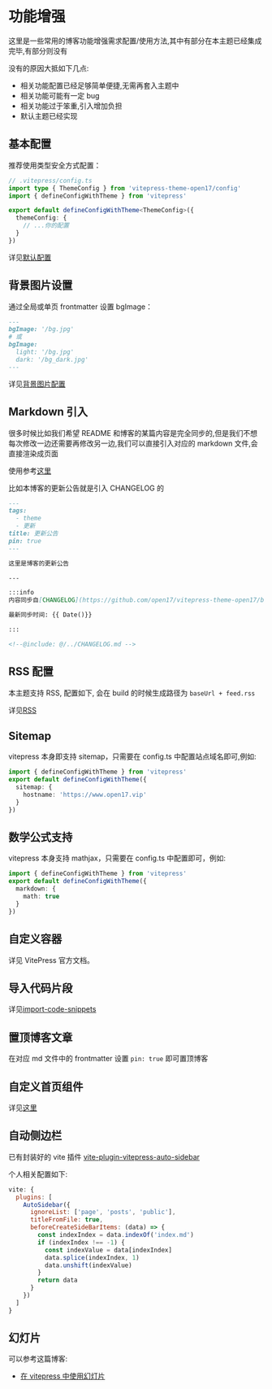 # 功能增强

这里是一些常用的博客功能增强需求配置/使用方法,其中有部分在本主题已经集成完毕,有部分则没有

没有的原因大抵如下几点:

- 相关功能配置已经足够简单便捷,无需再套入主题中
- 相关功能可能有一定 bug
- 相关功能过于笨重,引入增加负担
- 默认主题已经实现

## 基本配置

推荐使用类型安全方式配置：

```ts
// .vitepress/config.ts
import type { ThemeConfig } from 'vitepress-theme-open17/config'
import { defineConfigWithTheme } from 'vitepress'

export default defineConfigWithTheme<ThemeConfig>({
  themeConfig: {
    // ...你的配置
  }
})
```

详见[默认配置](/guide/1-config/3-default.html)

## 背景图片设置

通过全局或单页 frontmatter 设置 bgImage：

```md
---
bgImage: '/bg.jpg'
# 或
bgImage:
  light: '/bg.jpg'
  dark: '/bg_dark.jpg'
---
```

详见[背景图片配置](/guide/1-config/1-ornateStyle.html)

## Markdown 引入

很多时候比如我们希望 README 和博客的某篇内容是完全同步的,但是我们不想每次修改一边还需要再修改另一边,我们可以直接引入对应的 markdown 文件,会直接渲染成页面

使用参考[这里](https://vitepress.dev/guide/markdown#markdown-file-inclusion)

比如本博客的更新公告就是引入 CHANGELOG 的

```md
---
tags:
  - theme
  - 更新
title: 更新公告
pin: true
---

这里是博客的更新公告

---

:::info
内容同步自[CHANGELOG](https://github.com/open17/vitepress-theme-open17/blob/template/CHANGELOG.md)

最新同步时间: {{ Date()}}

:::

<!--@include: @/../CHANGELOG.md -->
```

## RSS 配置

本主题支持 RSS, 配置如下, 会在 build 的时候生成路径为 `baseUrl + feed.rss`

详见[RSS](/guide/1-config/4-rss)

## Sitemap

vitepress 本身即支持 sitemap，只需要在 config.ts 中配置站点域名即可,例如:
```ts
import { defineConfigWithTheme } from 'vitepress'
export default defineConfigWithTheme({
  sitemap: {
    hostname: 'https://www.open17.vip'
  }
})
```

## 数学公式支持

vitepress 本身支持 mathjax，只需要在 config.ts 中配置即可，例如:
```ts
import { defineConfigWithTheme } from 'vitepress'
export default defineConfigWithTheme({
  markdown: {
    math: true
  }
})
```

## 自定义容器

详见 VitePress 官方文档。

## 导入代码片段

详见[import-code-snippets](https://vitepress.dev/guide/markdown#import-code-snippets)

## 置顶博客文章

在对应 md 文件中的 frontmatter 设置 `pin: true` 即可置顶博客

## 自定义首页组件

详见[这里](/guide/1-config/0-home.html#自定义组件栏)

## 自动侧边栏

已有封装好的 vite 插件 [vite-plugin-vitepress-auto-sidebar](https://github.com/QC2168/vite-plugin-vitepress-auto-sidebar)

个人相关配置如下:

```js
vite: {
  plugins: [
    AutoSidebar({
      ignoreList: ['page', 'posts', 'public'],
      titleFromFile: true,
      beforeCreateSideBarItems: (data) => {
        const indexIndex = data.indexOf('index.md')
        if (indexIndex !== -1) {
          const indexValue = data[indexIndex]
          data.splice(indexIndex, 1)
          data.unshift(indexValue)
        }
        return data
      }
    })
  ]
}
```

## 幻灯片

可以参考这篇博客:

- [在 vitepress 中使用幻灯片](https://www.open17.vip/posts/project/2024-10-15-vitepress-reveal.html)

